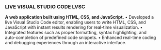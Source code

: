 ### LIVE VISUAL STUDIO CODE LVSC

**A web application built using HTML, CSS, and JavaScript.**
•	Developed a live Visual Studio Code editor, enabling users to write HTML, CSS, and JavaScript with instant results rendering for real-time visualization.
•	Integrated features such as proper formatting, syntax highlighting, and auto-completion of predefined code snippets.
•	Enhanced real-time coding and debugging experiences through an interactive interface.
